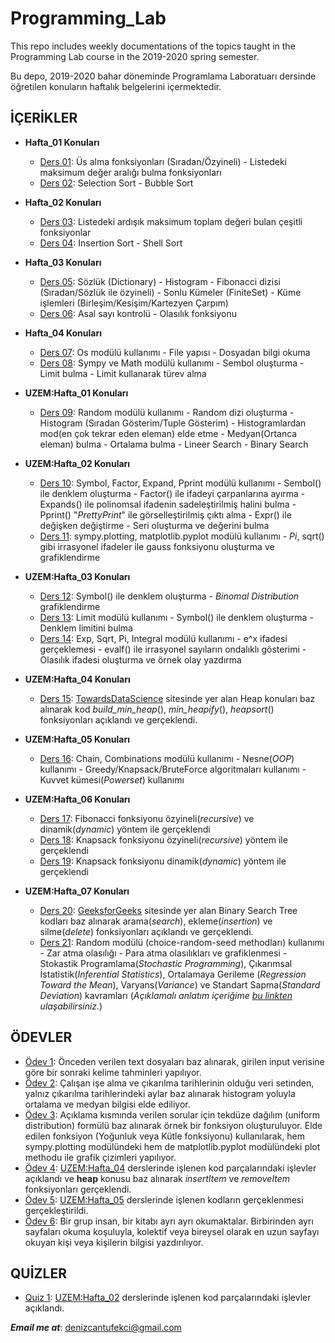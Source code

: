 # Programming_Lab

This repo includes weekly documentations of the topics taught in the Programming Lab course in the 2019-2020 spring semester.

Bu depo, 2019-2020 bahar döneminde Programlama Laboratuarı dersinde öğretilen konuların haftalık belgelerini içermektedir.

## İÇERİKLER

* **Hafta_01 Konuları**
  - [Ders 01](https://github.com/denizcantufekci/Programming_Lab/blob/master/Hafta_01/180401060_Ders01.py): Üs alma fonksiyonları (Sıradan/Özyineli) - Listedeki maksimum değer aralığı bulma fonksiyonları
  - [Ders 02](https://github.com/denizcantufekci/Programming_Lab/blob/master/Hafta_01/180401060_Ders02.py): Selection Sort - Bubble Sort 

* **Hafta_02 Konuları**
  - [Ders 03](https://github.com/denizcantufekci/Programming_Lab/blob/master/Hafta_02/180401060_Ders03.py): Listedeki ardışık maksimum toplam değeri bulan çeşitli fonksiyonlar
  - [Ders 04](https://github.com/denizcantufekci/Programming_Lab/blob/master/Hafta_02/180401060_Ders04.py): Insertion Sort - Shell Sort 

* **Hafta_03 Konuları**
  - [Ders 05](https://github.com/denizcantufekci/Programming_Lab/blob/master/Hafta_03/180401060_Ders05.py): Sözlük (Dictionary) - Histogram - Fibonacci dizisi (Sıradan/Sözlük ile özyineli) - Sonlu Kümeler (FiniteSet) - Küme işlemleri (Birleşim/Kesişim/Kartezyen Çarpım)
  - [Ders 06](https://github.com/denizcantufekci/Programming_Lab/blob/master/Hafta_03/180401060_Ders06.py): Asal sayı kontrolü - Olasılık fonksiyonu 

* **Hafta_04 Konuları**
  - [Ders 07](https://github.com/denizcantufekci/Programming_Lab/blob/master/Hafta_04/180401060_Ders07.py): Os modülü kullanımı - File yapısı - Dosyadan bilgi okuma
  - [Ders 08](https://github.com/denizcantufekci/Programming_Lab/blob/master/Hafta_04/180401060_Ders08.py): Sympy ve Math modülü kullanımı - Sembol oluşturma - Limit bulma - Limit kullanarak türev alma

* **UZEM:Hafta_01 Konuları**
  - [Ders 09](https://github.com/denizcantufekci/Programming_Lab/blob/master/UZEM/Hafta_01/180401060_Ders09.py): Random modülü kullanımı - Random dizi oluşturma - Histogram (Sıradan Gösterim/Tuple Gösterim) - Histogramlardan mod(en çok tekrar eden eleman) elde etme - Medyan(Ortanca eleman) bulma - Ortalama bulma - Lineer Search - Binary Search

* **UZEM:Hafta_02 Konuları**
  - [Ders 10](https://github.com/denizcantufekci/Programming_Lab/blob/master/UZEM/Hafta_02/180401060_Ders10.py): Symbol, Factor, Expand, Pprint modülü kullanımı - Sembol() ile denklem oluşturma - Factor() ile ifadeyi çarpanlarına ayırma - Expands() ile polinomsal ifadenin sadeleştirilmiş halini bulma - Pprint() "*PrettyPrint*" ile görselleştirilmiş çıktı alma - Expr() ile değişken değiştirme - Seri oluşturma ve değerini bulma
  - [Ders 11](https://github.com/denizcantufekci/Programming_Lab/blob/master/UZEM/Hafta_02/180401060_Ders11.ipynb): sympy.plotting, matplotlib.pyplot modülü kullanımı - *Pi*, sqrt() gibi irrasyonel ifadeler ile gauss fonksiyonu oluşturma ve grafiklendirme

* **UZEM:Hafta_03 Konuları**
  - [Ders 12](https://github.com/denizcantufekci/Programming_Lab/blob/master/UZEM/Hafta_03/180401060_Ders12.ipynb): Symbol() ile denklem oluşturma - *Binomal Distribution* grafiklendirme
  - [Ders 13](https://github.com/denizcantufekci/Programming_Lab/blob/master/UZEM/Hafta_03/180401060_Ders13.ipynb): Limit modülü kullanımı - Symbol() ile denklem oluşturma - Denklem limitini bulma 
  - [Ders 14](https://github.com/denizcantufekci/Programming_Lab/blob/master/UZEM/Hafta_03/180401060_Ders14.ipynb): Exp, Sqrt, Pi, Integral modülü kullanımı - e^x ifadesi gerçeklemesi - evalf() ile irrasyonel sayıların ondalıklı gösterimi - Olasılık ifadesi oluşturma ve örnek olay yazdırma
  
* **UZEM:Hafta_04 Konuları**
  - [Ders 15](https://github.com/denizcantufekci/Programming_Lab/blob/master/UZEM/Hafta_04/180401060_Ders15.py): [TowardsDataScience](https://towardsdatascience.com/data-structure-heap-23d4c78a6962) sitesinde yer alan Heap konuları baz alınarak kod *build_min_heap*(), *min_heapify*(), *heapsort*() fonksiyonları açıklandı ve gerçeklendi.

* **UZEM:Hafta_05 Konuları**
  - [Ders 16](https://github.com/denizcantufekci/Programming_Lab/blob/master/UZEM/Hafta_05/180401060_Ders16.py): Chain, Combinations modülü kullanımı - Nesne(*OOP*) kullanımı - Greedy/Knapsack/BruteForce algoritmaları kullanımı - Kuvvet kümesi(*Powerset*) kullanımı

* **UZEM:Hafta_06 Konuları**
  - [Ders 17](https://github.com/denizcantufekci/Programming_Lab/blob/master/UZEM/Hafta_06/180401060_Ders17.py): Fibonacci fonksiyonu özyineli(*recursive*) ve dinamik(*dynamic*) yöntem ile gerçeklendi
  - [Ders 18](https://github.com/denizcantufekci/Programming_Lab/blob/master/UZEM/Hafta_06/180401060_Ders18.py): Knapsack fonksiyonu özyineli(*recursive*) yöntem ile gerçeklendi
  - [Ders 19](https://github.com/denizcantufekci/Programming_Lab/blob/master/UZEM/Hafta_06/180401060_Ders19.py): Knapsack fonksiyonu dinamik(*dynamic*) yöntem ile gerçeklendi

* **UZEM:Hafta_07 Konuları**
  - [Ders 20](https://github.com/denizcantufekci/Programming_Lab/blob/master/UZEM/Hafta_07/180401060_Ders20.py): [GeeksforGeeks](https://www.geeksforgeeks.org/binary-search-tree-data-structure/) sitesinde yer alan Binary Search Tree kodları baz alınarak arama(*search*), ekleme(*insertion*) ve silme(*delete*) fonksiyonları açıklandı ve gerçeklendi.
  - [Ders 21](https://github.com/denizcantufekci/Programming_Lab/blob/master/UZEM/Hafta_07/180401060_Ders21.py): Random modülü (choice-random-seed methodları) kullanımı - Zar atma olasılığı - Para atma olasılıkları ve grafiklenmesi - Stokastik Programlama(*Stochastic Programming*), Çıkarımsal İstatistik(*Inferential Statistics*), Ortalamaya Gerileme (*Regression Toward the Mean*), Varyans(*Variance*) ve Standart Sapma(*Standard Deviation*) kavramları 
  (*Açıklamalı anlatım içeriğime [bu linkten](https://github.com/denizcantufekci/Programming_Lab/blob/master/UZEM/Hafta_07/180401060_Ders21_explanation.txt) ulaşabilirsiniz.*)

## ÖDEVLER

  - [Ödev 1](https://github.com/denizcantufekci/Programming_Lab/blob/master/Odev/180401060_hw_01.py): Önceden verilen text dosyaları baz alınarak, girilen input verisine göre bir sonraki kelime tahminleri yapılıyor.
  - [Ödev 2](https://github.com/denizcantufekci/Programming_Lab/blob/master/Odev/180401060_hw_02.py): Çalışan işe alma ve çıkarılma tarihlerinin olduğu veri setinden, yalnız çıkarılma tarihlerindeki aylar baz alınarak histogram yoluyla ortalama ve medyan bilgisi elde ediliyor.
  - [Ödev 3](https://github.com/denizcantufekci/Programming_Lab/blob/master/Odev/180401060_hw_03.ipynb): Açıklama kısmında verilen sorular için tekdüze dağılım (uniform distribution) formülü baz alınarak örnek bir fonksiyon oluşturuluyor. Elde edilen fonksiyon (Yoğunluk veya Kütle fonksiyonu) kullanılarak, hem sympy.plotting modülündeki hem de matplotlib.pyplot modülündeki plot methodu ile grafik çizimleri yapılıyor. 
  - [Ödev 4](https://github.com/denizcantufekci/Programming_Lab/blob/master/Odev/180401060_hw_04.pdf): [UZEM:Hafta_04](https://github.com/denizcantufekci/Programming_Lab/tree/master/UZEM/Hafta_04) derslerinde işlenen kod parçalarındaki işlevler açıklandı ve **heap** konusu baz alınarak *insertItem* ve *removeItem* fonksiyonları gerçeklendi.
  - [Ödev 5](https://github.com/denizcantufekci/Programming_Lab/blob/master/Odev/180401060_hw_05.txt): [UZEM:Hafta_05](https://github.com/denizcantufekci/Programming_Lab/tree/master/UZEM/Hafta_05) derslerinde işlenen kodların gerçeklenmesi gerçekleştirildi.
  - [Ödev 6](https://github.com/denizcantufekci/Programming_Lab/blob/master/Odev/180401060_hw_06.ipynb): Bir grup insan, bir kitabı ayrı ayrı okumaktalar. Birbirinden ayrı sayfaları okuma koşuluyla, kolektif veya bireysel olarak en uzun sayfayı okuyan kişi veya kişilerin bilgisi yazdırılıyor.
  
## QUİZLER

  - [Quiz 1](https://github.com/denizcantufekci/Programming_Lab/blob/master/Quiz/Prog_Lab_Quiz_1.pdf): [UZEM:Hafta_02](https://github.com/denizcantufekci/Programming_Lab/tree/master/UZEM/Hafta_02) derslerinde işlenen kod parçalarındaki işlevler açıklandı.

***Email me at***: denizcantufekci@gmail.com 
